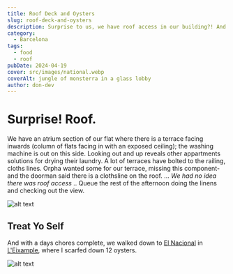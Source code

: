 ```yaml
---
title: Roof Deck and Oysters
slug: roof-deck-and-oysters
description: Surprise to us, we have roof access in our building?! And we went to El Nacional for the best lunch.
category:
  - Barcelona
tags:
  - food
  - roof
pubDate: 2024-04-19
cover: src/images/national.webp
coverAlt: jungle of monsterra in a glass lobby
author: don-dev
---
```

# Surprise! Roof.

We have an atrium section of our flat where there is a terrace facing inwards (column of flats facing in with an exposed ceiling); the washing machine is out on this side. Looking out and up reveals other appartments solutions for drying their laundry. A lot of terraces have bolted to the railing, cloths lines. Orpha wanted some for our terrace, missing this component- and the doorman said there is a clothsline on the roof.
...
*We had no idea there was roof access*
..
Queue the rest of the afternoon doing the linens and checking out the view.

![alt text](/images/Pasted_image_20240422101429.png)

## Treat Yo Self

And with a days chores complete, we walked down to [El Nacional](https://www.elnacionalbcn.com/) in [L'Eixample](https://ajuntament.barcelona.cat/eixample/es "Inicio"), where I scarfed down 12 oysters.

![alt text](/images/Pasted_image_20240422101129.png)
